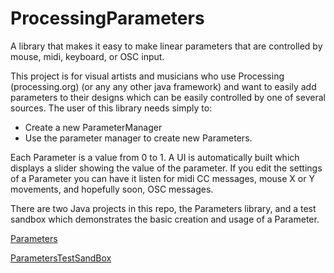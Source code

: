 # ProcessingParameters
A library that makes it easy to make linear parameters that are controlled by mouse, midi, keyboard, or OSC input.

This project is for visual artists and musicians who use Processing (processing.org) (or any any other java framework) and want to easily add parameters to their designs which can be easily controlled by one of several sources.  The user of this library needs simply to:

- Create a new ParameterManager
- Use the parameter manager to create new Parameters.

Each Parameter is a value from 0 to 1.  A UI is automatically built which displays a slider showing the value of the parameter. If you edit the settings of a Parameter you can have it listen for midi CC messages, mouse X or Y movements, and hopefully soon, OSC messages.

There are two Java projects in this repo, the Parameters library, and a test sandbox which demonstrates the basic creation and usage of a Parameter.

[Parameters](https://github.com/hieberr/ProcessingParameters/tree/master/Parameters)

[ParametersTestSandBox](https://github.com/hieberr/ProcessingParameters/tree/master/ParametersTestSandBox)

